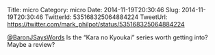 Title: micro
Category: micro
Date: 2014-11-19T20:30:46
Slug: 2014-11-19T20:30:46
TwitterId: 535168325064884224
TweetUrl: https://twitter.com/mark_philpot/status/535168325064884224

[@BaronJSaysWords](https://twitter.com/BaronJSaysWords) Is the “Kara no Kyoukai” series worth getting into?  Maybe a review?